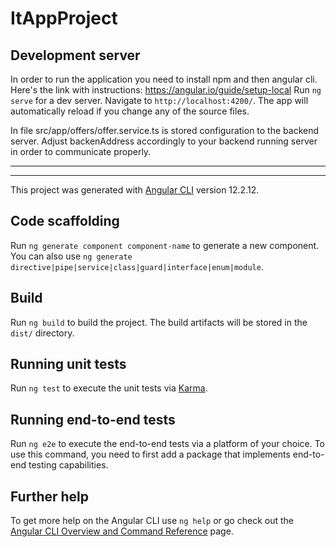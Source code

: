 # ItAppProject



## Development server

In order to run the application you need to install npm and then angular cli.
Here's the link with instructions: https://angular.io/guide/setup-local
Run `ng serve` for a dev server. Navigate to `http://localhost:4200/`. The app will automatically reload if you change any of the source files.

In file src/app/offers/offer.service.ts is stored configuration to the backend server.
Adjust backenAddress accordingly to your backend running server in order to communicate properly.



-----------------------------------------------------------------------------------------------------------------------------------------------------------------
-----------------------------------------------------------------------------------------------------------------------------------------------------------------

This project was generated with [Angular CLI](https://github.com/angular/angular-cli) version 12.2.12.

## Code scaffolding

Run `ng generate component component-name` to generate a new component. You can also use `ng generate directive|pipe|service|class|guard|interface|enum|module`.

## Build

Run `ng build` to build the project. The build artifacts will be stored in the `dist/` directory.

## Running unit tests

Run `ng test` to execute the unit tests via [Karma](https://karma-runner.github.io).

## Running end-to-end tests

Run `ng e2e` to execute the end-to-end tests via a platform of your choice. To use this command, you need to first add a package that implements end-to-end testing capabilities.

## Further help

To get more help on the Angular CLI use `ng help` or go check out the [Angular CLI Overview and Command Reference](https://angular.io/cli) page.
